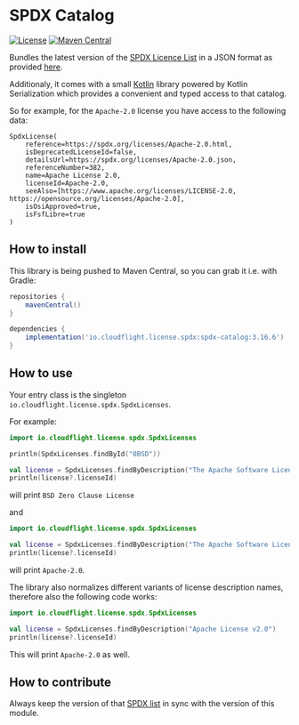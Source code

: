  # SPDX Catalog

[![License](https://img.shields.io/badge/License-Apache_2.0-green.svg)](https://opensource.org/licenses/Apache-2.0)
[![Maven Central](https://img.shields.io/maven-central/v/io.cloudflight.license.spdx/spdx-catalog.svg?label=Maven%20Central)](https://search.maven.org/artifact/io.cloudflight.license.spdx/spdx-catalog)

Bundles the latest version of the [SPDX Licence List](https://spdx.org/licenses/) in a JSON format
as provided [here](https://github.com/spdx/license-list-data/tree/main/json).

Additionaly, it comes with a small [Kotlin](https://kotlinlang.org/) library powered by Kotlin Serialization
which provides a convenient and typed access to that catalog.

So for example, for the `Apache-2.0` license you have access to the following data:

```
SpdxLicense(
    reference=https://spdx.org/licenses/Apache-2.0.html, 
    isDeprecatedLicenseId=false, 
    detailsUrl=https://spdx.org/licenses/Apache-2.0.json, 
    referenceNumber=382, 
    name=Apache License 2.0, 
    licenseId=Apache-2.0, 
    seeAlso=[https://www.apache.org/licenses/LICENSE-2.0, https://opensource.org/licenses/Apache-2.0], 
    isOsiApproved=true, 
    isFsfLibre=true
)
```

## How to install

This library is being pushed to Maven Central, so you can grab it i.e. with Gradle:

````groovy
repositories {
    mavenCentral()
}

dependencies {
    implementation('io.cloudflight.license.spdx:spdx-catalog:3.16.6')
}
````

## How to use

Your entry class is the singleton `io.cloudflight.license.spdx.SpdxLicenses`.

For example:

````kotlin
import io.cloudflight.license.spdx.SpdxLicenses

println(SpdxLicenses.findById("0BSD"))

val license = SpdxLicenses.findByDescription("The Apache Software License, Version 2.0")
println(license?.licenseId)
````

will print `BSD Zero Clause License` 

and

````kotlin
import io.cloudflight.license.spdx.SpdxLicenses

val license = SpdxLicenses.findByDescription("The Apache Software License, Version 2.0")
println(license?.licenseId)
````

will print `Apache-2.0`.

The library also normalizes different variants of license description names, therefore also the following code works:

````kotlin
import io.cloudflight.license.spdx.SpdxLicenses

val license = SpdxLicenses.findByDescription("Apache License v2.0")
println(license?.licenseId)
````

This will print `Apache-2.0` as well.

## How to contribute

Always keep the version of that [SPDX list](https://github.com/spdx/license-list-data/tree/main/json) in sync with the version of this module.

